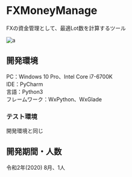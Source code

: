 # FXMoneyManage
FXの資金管理として、最適Lot数を計算するツール  

![a](https://user-images.githubusercontent.com/116449282/229022613-9a7d5468-6257-4dc9-ac9e-ee887f3f8fe7.png)

## 開発環境
PC：Windows 10 Pro、Intel Core i7-6700K  
IDE：PyCharm  
言語：Python3  
フレームワーク：WxPython、WxGlade  
### テスト環境
開発環境と同じ  

## 開発期間・人数
令和2年(2020) 8月、1人  
